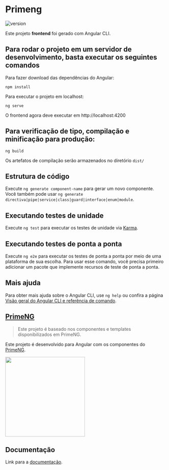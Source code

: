 # Primeng

![version](https://img.shields.io/badge/version-0.0.0-blue.svg)

Este projeto **frontend** foi gerado com Angular CLI.

## Para rodar o projeto em um servidor de desenvolvimento, basta executar os seguintes comandos

Para fazer download das dependências do Angular:

```
npm install
```

Para executar o projeto em localhost:

```
ng serve
```

O frontend agora deve executar em http://localhost:4200

## Para verificação de tipo, compilação e minificação para produção:

```
ng build
```

Os artefatos de compilação serão armazenados no diretório `dist/`

## Estrutura de código

Execute `ng generate component-name` para gerar um novo componente. Você também pode usar `ng generate directiva|pipe|service|class|guard|interface|enum|module`.

## Executando testes de unidade

Execute `ng test` para executar os testes de unidade via [Karma](https://karma-runner.github.io).

## Executando testes de ponta a ponta

Execute `ng e2e` para executar os testes de ponta a ponta por meio de uma plataforma de sua escolha. Para usar esse comando, você precisa primeiro adicionar um pacote que implemente recursos de teste de ponta a ponta.

## Mais ajuda

Para obter mais ajuda sobre o Angular CLI, use `ng help` ou confira a página [Visão geral do Angular CLI e referência de comando](https://angular.io/cli).

## [PrimeNG](https://primefaces.org/primeng)

> Este projeto é baseado nos componentes e templates disponibilizados em PrimeNG.

Este projeto é desenvolvido para Angular com os componentes do [PrimeNG](https://primefaces.org/primeng).

<img src="https://avatars.githubusercontent.com/u/65972240" width="250" height="250"  alt=""/>

## Documentação

Link para a [documentação](https://primefaces.org/primeng/setup).
